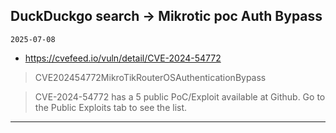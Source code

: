 ## DuckDuckgo search -> Mikrotic poc Auth Bypass
`2025-07-08`

* https://cvefeed.io/vuln/detail/CVE-2024-54772

<blockquote>
 CVE202454772MikroTikRouterOSAuthenticationBypass
</blockquote>
<blockquote>
CVE-2024-54772 has a 5 public PoC/Exploit available at Github. Go to the Public Exploits tab to see the list.
</blockquote>

---

